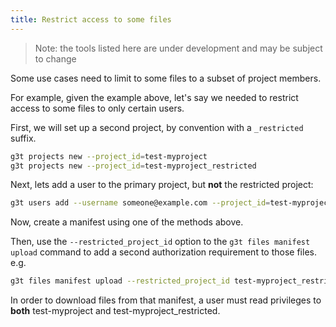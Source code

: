 ```yaml
---
title: Restrict access to some files
---
```


> Note: the tools listed here are under development and may be subject to change

Some use cases need to limit to some files to a subset of project members.

For example, given the example above, let's say we needed to restrict access to some files to only certain users.

First, we will set up a second project, by convention with a `_restricted` suffix.

```sh
g3t projects new --project_id=test-myproject
g3t projects new --project_id=test-myproject_restricted
```

Next, lets add a user to the primary project, but **not** the restricted project:

```sh
g3t users add --username someone@example.com --project_id=test-myproject
```

Now, create a manifest using one of the methods above.

Then, use the `--restricted_project_id` option to the `g3t files manifest upload` command to add a second authorization requirement to those files. e.g.

```sh
g3t files manifest upload --restricted_project_id test-myproject_restricted
```

In order to download files from that manifest, a user must read privileges to **both** test-myproject and test-myproject_restricted.

